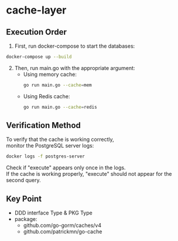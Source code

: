 # cache-layer

## Execution Order

1. First, run docker-compose to start the databases:
```bash
docker-compose up --build
```

2. Then, run main.go with the appropriate argument:
   - Using memory cache:
     ```bash
     go run main.go --cache=mem
     ```
   - Using Redis cache:
     ```bash
     go run main.go --cache=redis
     ```

## Verification Method

To verify that the cache is working correctly,  
monitor the PostgreSQL server logs:

```bash
docker logs -f postgres-server
```

Check if "execute" appears only once in the logs.  
If the cache is working properly, "execute" should not appear for the second query.

## Key Point

- DDD interface Type & PKG Type
- package: 
  - github.com/go-gorm/caches/v4
  - github.com/patrickmn/go-cache
